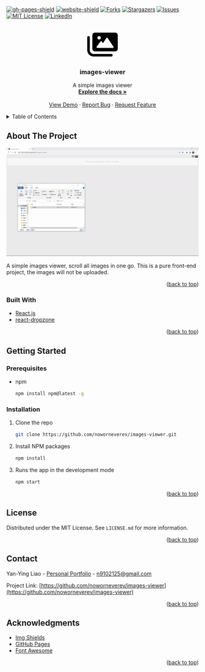 <div id="top"></div>

<!-- PROJECT SHIELDS -->
[![gh-pages-shield]][gh-pages-url]
[![website-shield]][website-url]
[![Forks][forks-shield]][forks-url]
[![Stargazers][stars-shield]][stars-url]
[![Issues][issues-shield]][issues-url]
[![MIT License][license-shield]][license-url]
[![LinkedIn][linkedin-shield]][linkedin-url]



<!-- PROJECT LOGO -->
<br />
<div align="center">
  <a href="https://github.com/noworneverev/images-viewer">
    <img src="./public/images-solid.svg" alt="Logo" width="80" >
  </a>

<h3 align="center">images-viewer</h3>

  <p align="center">
    A simple images viewer
    <br />
    <a href="https://github.com/noworneverev/images-viewer"><strong>Explore the docs »</strong></a>
    <br />
    <br />
    <a href="https://noworneverev.github.io/images-viewer">View Demo</a>
    ·
    <a href="https://github.com/noworneverev/images-viewer/issues">Report Bug</a>
    ·
    <a href="https://github.com/noworneverev/images-viewer/issues">Request Feature</a>
  </p>
</div>



<!-- TABLE OF CONTENTS -->
<details>
  <summary>Table of Contents</summary>
  <ol>
    <li>
      <a href="#about-the-project">About The Project</a>
      <ul>
        <li><a href="#built-with">Built With</a></li>
      </ul>
    </li>
    <li>
      <a href="#getting-started">Getting Started</a>
      <ul>
        <li><a href="#prerequisites">Prerequisites</a></li>
        <li><a href="#installation">Installation</a></li>
      </ul>
    </li>    
    <li><a href="#license">License</a></li>
    <li><a href="#contact">Contact</a></li>
    <li><a href="#acknowledgments">Acknowledgments</a></li>
  </ol>
</details>



<!-- ABOUT THE PROJECT -->
## About The Project

[![Product Name Screen Shot][product-screenshot]](https://noworneverev.github.io/images-viewer)

A simple images viewer, scroll all images in one go. This is a pure front-end project, the images will not be uploaded.

<p align="right">(<a href="#top">back to top</a>)</p>

### Built With

* [React.js](https://reactjs.org/)
* [react-dropzone](https://react-dropzone.js.org/)

<p align="right">(<a href="#top">back to top</a>)</p>


<!-- GETTING STARTED -->
## Getting Started

### Prerequisites

* npm
  ```sh
  npm install npm@latest -g
  ```

### Installation

1. Clone the repo
   ```sh
   git clone https://github.com/noworneverev/images-viewer.git
   ```
2. Install NPM packages
   ```sh
   npm install
   ```
3. Runs the app in the development mode
   ```sh
   npm start
   ```

<p align="right">(<a href="#top">back to top</a>)</p>

<!-- LICENSE -->
## License

Distributed under the MIT License. See `LICENSE.md` for more information.

<p align="right">(<a href="#top">back to top</a>)</p>

<!-- CONTACT -->
## Contact

Yan-Ying Liao - [Personal Portfolio](https://noworneverev.github.io/) - n9102125@gmail.com

Project Link: [https://github.com/noworneverev/images-viewer](https://github.com/noworneverev/images-viewer)

<p align="right">(<a href="#top">back to top</a>)</p>



<!-- ACKNOWLEDGMENTS -->
## Acknowledgments

* [Img Shields](https://shields.io)
* [GitHub Pages](https://pages.github.com)
* [Font Awesome](https://fontawesome.com/)

<p align="right">(<a href="#top">back to top</a>)</p>

<!-- MARKDOWN LINKS & IMAGES -->
<!-- https://www.markdownguide.org/basic-syntax/#reference-style-links -->
[forks-shield]: https://img.shields.io/github/forks/noworneverev/images-viewer
[forks-url]: https://github.com/noworneverev/images-viewer/network/members
[stars-shield]: https://img.shields.io/github/stars/noworneverev/images-viewer
[stars-url]: https://github.com/noworneverev/images-viewer/stargazers
[issues-shield]: https://img.shields.io/github/issues/noworneverev/images-viewer
[issues-url]: https://github.com/noworneverev/images-viewer/issues
[license-shield]: https://img.shields.io/github/license/noworneverev/images-viewer
[license-url]: https://github.com/noworneverev/images-viewer/blob/master/LICENSE.md
[linkedin-shield]: https://img.shields.io/badge/-LinkedIn-black.svg?style=flat&logo=linkedin&colorB=555
[linkedin-url]: https://www.linkedin.com/in/yan-ying-liao/
[product-screenshot]: ./public/screenshot.gif
[gh-pages-shield]: https://img.shields.io/github/deployments/noworneverev/images-viewer/github-pages
[gh-pages-url]: https://github.com/noworneverev/images-viewer/deployments
[website-shield]:https://img.shields.io/website?url=https%3A%2F%2Fnoworneverev.github.io%2Fimages-viewer
[website-url]: https://noworneverev.github.io/images-viewer